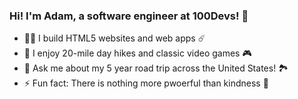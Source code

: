 ### Hi! I'm Adam, a software engineer at 100Devs! 👋

- 👨‍💻 I build HTML5 websites and web apps ☄️
- 🥾 I enjoy 20-mile day hikes and classic video games 🎮
- 💬 Ask me about my 5 year road trip across the United States! 🏞️
- ⚡ Fun fact: There is nothing more pwoerful than kindness 🌌
